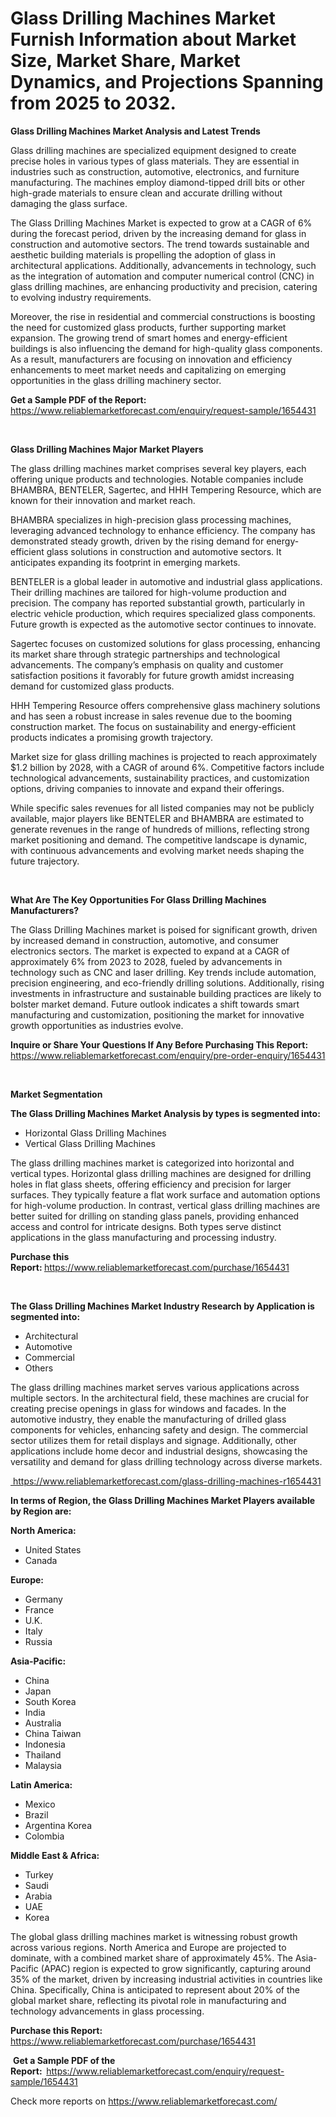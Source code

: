 <p><h1>Glass Drilling Machines Market Furnish Information about Market Size, Market Share, Market Dynamics, and Projections Spanning from 2025 to 2032.</h1></p><p><strong>Glass Drilling Machines Market Analysis and Latest Trends</strong></p>
<p><p>Glass drilling machines are specialized equipment designed to create precise holes in various types of glass materials. They are essential in industries such as construction, automotive, electronics, and furniture manufacturing. The machines employ diamond-tipped drill bits or other high-grade materials to ensure clean and accurate drilling without damaging the glass surface.</p><p>The Glass Drilling Machines Market is expected to grow at a CAGR of 6% during the forecast period, driven by the increasing demand for glass in construction and automotive sectors. The trend towards sustainable and aesthetic building materials is propelling the adoption of glass in architectural applications. Additionally, advancements in technology, such as the integration of automation and computer numerical control (CNC) in glass drilling machines, are enhancing productivity and precision, catering to evolving industry requirements.</p><p>Moreover, the rise in residential and commercial constructions is boosting the need for customized glass products, further supporting market expansion. The growing trend of smart homes and energy-efficient buildings is also influencing the demand for high-quality glass components. As a result, manufacturers are focusing on innovation and efficiency enhancements to meet market needs and capitalizing on emerging opportunities in the glass drilling machinery sector.</p></p>
<p><strong>Get a Sample PDF of the Report:&nbsp;</strong> <a href="https://www.reliablemarketforecast.com/enquiry/request-sample/1654431?utm_campaign=3225&utm_medium=2&utm_source=Github&utm_content=ia&utm_term=11042025&utm_id=glass-drilling-machines">https://www.reliablemarketforecast.com/enquiry/request-sample/1654431</a></p>
<p>&nbsp;</p>
<p><strong>Glass Drilling Machines Major Market Players</strong></p>
<p><p>The glass drilling machines market comprises several key players, each offering unique products and technologies. Notable companies include BHAMBRA, BENTELER, Sagertec, and HHH Tempering Resource, which are known for their innovation and market reach.</p><p>BHAMBRA specializes in high-precision glass processing machines, leveraging advanced technology to enhance efficiency. The company has demonstrated steady growth, driven by the rising demand for energy-efficient glass solutions in construction and automotive sectors. It anticipates expanding its footprint in emerging markets.</p><p>BENTELER is a global leader in automotive and industrial glass applications. Their drilling machines are tailored for high-volume production and precision. The company has reported substantial growth, particularly in electric vehicle production, which requires specialized glass components. Future growth is expected as the automotive sector continues to innovate.</p><p>Sagertec focuses on customized solutions for glass processing, enhancing its market share through strategic partnerships and technological advancements. The company’s emphasis on quality and customer satisfaction positions it favorably for future growth amidst increasing demand for customized glass products.</p><p>HHH Tempering Resource offers comprehensive glass machinery solutions and has seen a robust increase in sales revenue due to the booming construction market. The focus on sustainability and energy-efficient products indicates a promising growth trajectory.</p><p>Market size for glass drilling machines is projected to reach approximately $1.2 billion by 2028, with a CAGR of around 6%. Competitive factors include technological advancements, sustainability practices, and customization options, driving companies to innovate and expand their offerings.</p><p>While specific sales revenues for all listed companies may not be publicly available, major players like BENTELER and BHAMBRA are estimated to generate revenues in the range of hundreds of millions, reflecting strong market positioning and demand. The competitive landscape is dynamic, with continuous advancements and evolving market needs shaping the future trajectory.</p></p>
<p>&nbsp;</p>
<p><strong>What Are The Key Opportunities For Glass Drilling Machines Manufacturers?</strong></p>
<p><p>The Glass Drilling Machines market is poised for significant growth, driven by increased demand in construction, automotive, and consumer electronics sectors. The market is expected to expand at a CAGR of approximately 6% from 2023 to 2028, fueled by advancements in technology such as CNC and laser drilling. Key trends include automation, precision engineering, and eco-friendly drilling solutions. Additionally, rising investments in infrastructure and sustainable building practices are likely to bolster market demand. Future outlook indicates a shift towards smart manufacturing and customization, positioning the market for innovative growth opportunities as industries evolve.</p></p>
<p><strong>Inquire or Share Your Questions If Any Before Purchasing This Report:</strong> <a href="https://www.reliablemarketforecast.com/enquiry/pre-order-enquiry/1654431?utm_campaign=3225&utm_medium=2&utm_source=Github&utm_content=ia&utm_term=11042025&utm_id=glass-drilling-machines">https://www.reliablemarketforecast.com/enquiry/pre-order-enquiry/1654431</a></p>
<p>&nbsp;</p>
<p><strong>Market Segmentation</strong></p>
<p><strong>The Glass Drilling Machines Market Analysis by types is segmented into:</strong></p>
<p><ul><li>Horizontal Glass Drilling Machines</li><li>Vertical Glass Drilling Machines</li></ul></p>
<p><p>The glass drilling machines market is categorized into horizontal and vertical types. Horizontal glass drilling machines are designed for drilling holes in flat glass sheets, offering efficiency and precision for larger surfaces. They typically feature a flat work surface and automation options for high-volume production. In contrast, vertical glass drilling machines are better suited for drilling on standing glass panels, providing enhanced access and control for intricate designs. Both types serve distinct applications in the glass manufacturing and processing industry.</p></p>
<p><strong>Purchase this Report:&nbsp;</strong><a href="https://www.reliablemarketforecast.com/purchase/1654431?utm_campaign=3225&utm_medium=2&utm_source=Github&utm_content=ia&utm_term=11042025&utm_id=glass-drilling-machines">https://www.reliablemarketforecast.com/purchase/1654431</a></p>
<p>&nbsp;</p>
<p><strong>The Glass Drilling Machines Market Industry Research by Application is segmented into:</strong></p>
<p><ul><li>Architectural</li><li>Automotive</li><li>Commercial</li><li>Others</li></ul></p>
<p><p>The glass drilling machines market serves various applications across multiple sectors. In the architectural field, these machines are crucial for creating precise openings in glass for windows and facades. In the automotive industry, they enable the manufacturing of drilled glass components for vehicles, enhancing safety and design. The commercial sector utilizes them for retail displays and signage. Additionally, other applications include home decor and industrial designs, showcasing the versatility and demand for glass drilling technology across diverse markets.</p></p>
<p><a href="https://www.reliablemarketforecast.com/glass-drilling-machines-r1654431?utm_campaign=3225&utm_medium=2&utm_source=Github&utm_content=ia&utm_term=11042025&utm_id=glass-drilling-machines">&nbsp;https://www.reliablemarketforecast.com/glass-drilling-machines-r1654431</a></p>
<p><strong>In terms of Region, the Glass Drilling Machines Market Players available by Region are:</strong></p>
<p>
    <p> <strong> North America: </strong>
        <ul>
            <li>United States</li>
            <li>Canada</li>
        </ul>
        </p> 
    <p> <strong> Europe: </strong>
        <ul>
            <li>Germany</li>
            <li>France</li>
            <li>U.K.</li>
            <li>Italy</li>
            <li>Russia</li>
        </ul>
        </p> 
    <p> <strong> Asia-Pacific: </strong>
        <ul>
            <li>China</li>
            <li>Japan</li>
            <li>South Korea</li>
            <li>India</li>
            <li>Australia</li>
            <li>China Taiwan</li>
            <li>Indonesia</li>
            <li>Thailand</li>
            <li>Malaysia</li>
        </ul>
        </p> 
    <p> <strong> Latin America: </strong>
        <ul>
            <li>Mexico</li>
            <li>Brazil</li>
            <li>Argentina Korea</li>
            <li>Colombia</li>
        </ul>
        </p> 
    <p> <strong> Middle East & Africa: </strong>
        <ul>
            <li>Turkey</li>
            <li>Saudi</li>
            <li>Arabia</li>
            <li>UAE</li>
            <li>Korea</li>
        </ul>
    </p>
    </p>
<p><p>The global glass drilling machines market is witnessing robust growth across various regions. North America and Europe are projected to dominate, with a combined market share of approximately 45%. The Asia-Pacific (APAC) region is expected to grow significantly, capturing around 35% of the market, driven by increasing industrial activities in countries like China. Specifically, China is anticipated to represent about 20% of the global market share, reflecting its pivotal role in manufacturing and technology advancements in glass processing.</p></p>
<p><strong>Purchase this Report: </strong><a href="https://www.reliablemarketforecast.com/purchase/1654431?utm_campaign=3225&utm_medium=2&utm_source=Github&utm_content=ia&utm_term=11042025&utm_id=glass-drilling-machines">https://www.reliablemarketforecast.com/purchase/1654431</a></p>
<p>&nbsp;<strong>Get a Sample PDF of the Report:&nbsp;&nbsp;</strong><a href="https://www.reliablemarketforecast.com/enquiry/request-sample/1654431?utm_campaign=3225&utm_medium=2&utm_source=Github&utm_content=ia&utm_term=11042025&utm_id=glass-drilling-machines">https://www.reliablemarketforecast.com/enquiry/request-sample/1654431</a></p>
<p><strong></strong></p>
<p>Check more reports on <a href="https://www.reliablemarketforecast.com/?utm_campaign=3225&utm_medium=2&utm_source=Github&utm_content=ia&utm_term=11042025&utm_id=glass-drilling-machines">https://www.reliablemarketforecast.com/</a></p>